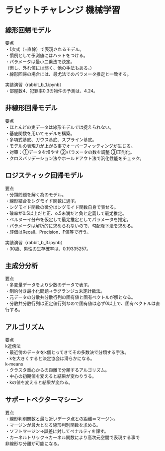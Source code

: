 # ラビットチャレンジ 機械学習  
  
## 線形回帰モデル  

要点  
・1次式（=直線）で表現されるモデル。  
・慣例として予測値にはハットをつける。  
・パラメータは最小二乗法で決定。  
（但し、外れ値には弱く、他の手法もある。）  
・線形回帰の場合には、最尤法でのパラメータ推定と一致する。  
  
実装演習（rabbit_b_1.ipynb）  
・部屋数4、犯罪率0.3の物件の予測は、4.24。  

## 非線形回帰モデル  
  
要点  
・ほとんどの実データは線形モデルでは捉えられない。  
・基底関数を用いてモデルを構築。  
・多項式基底、ガウス基底、スプライン基底。  
・モデルの表現力が上がる事でオーバーフィッティングが生じる。  
・対策：①データを増やす ②パラメータの数を調整 ③正則化。  
・クロスバリデーション法やホールドアウト法で汎化性能をチェック。  
  
## ロジスティック回帰モデル  
  
要点  
・分類問題を解く為のモデル。  
・線形結合をシグモイド関数に通す。  
・シグモイド関数の微分はシグモイド関数自身で表せる。  
・確率が0.5以上だと正、o.5未満だと負と定義して最尤推定。  
・ベルヌーイ分布を仮定して最尤推定としてパラメータを推定。  
・パラメータは解析的に求められないので、勾配降下法を求める。  
・評価はRecall、Precision、F値等で行う。  
  
実装演習（rabbit_b_3.ipynb）  
・30歳、男性の生存確率は、0.19335257。  
  
## 主成分分析  
  
要点  
・多変量データをより少数のデータで表す。  
・制約付き最小化問題→ラグランジュ未定計数法。  
・元データの分散共分散行列の固有値と固有ベクトルが解となる。  
・分散共分散行列は正定値行列なので固有値は必ず0以上で、固有ベクトルは直行する。  
  
## アルゴリズム  
  
要点  
k近傍法  
・最近傍のデータをk個とってきてその多数決で分類する手法。  
・kを大きくすると決定協会は滑らかになる。  
k-means  
・クラスタ重心からの距離で分類するアルゴリズム。  
・中心の初期値を変えると結果が変わりうる。  
・kの値を変えると結果が変わる。  
  
## サポートベクターマシーン  
  
要点  
・線形判別関数と最も近いデータ点との距離＝マージン。  
・マージンが最大となる線形判別関数を求める。  
・ソフトマージン→誤差に対してペナルティを課す。  
・カーネルトリック→カーネル関数により高次元空間で表現する事で  
非線形な分離が可能になる。  
